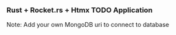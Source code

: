 ### Rust + Rocket.rs + Htmx TODO Application

Note: Add your own MongoDB uri to connect to database 

